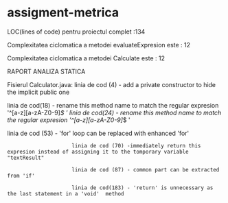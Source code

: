 # assigment-metrica
LOC(lines of code) pentru proiectul complet :134


Complexitatea ciclomatica a metodei evaluateExpresion este : 12

Complexitatea ciclomatica a metodei Calculate este : 12

RAPORT  ANALIZA STATICA

Fisierul Calculator.java:
  linia de cod (4) - add a private constructor to hide the implicit public one

linia de cod(18) - rename this method name to match the regular expresion '^[a-z][a-zA-Z0-9]*$ ' 
 linia de cod(24) -  rename this method name to match the regular expresion '^[a-z][a-zA-Z0-9]*$ ' 

linia de cod (53) - 'for' loop can be replaced with enhanced 'for'

                         linia de cod (70) -immediately return this expresion instead of assigning it to the tomporary variable "textResult"

                         linia de cod (87) - common part can be extracted from 'if'

                         linia de cod(183) - 'return' is unnecessary as the last statement in a 'void'  method




